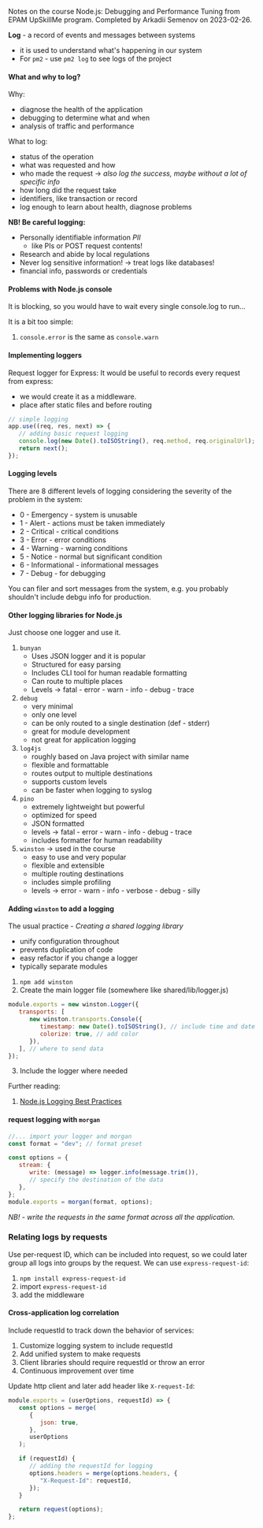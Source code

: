 Notes on the course Node.js: Debugging and Performance Tuning from EPAM UpSkillMe program. Completed by Arkadii Semenov on 2023-02-26.

**Log** - a record of events and messages between systems

-  it is used to understand what's happening in our system
-  For `pm2` - use `pm2 log` to see logs of the project

#### What and why to log?

Why:

-  diagnose the health of the application
-  debugging to determine what and when
-  analysis of traffic and performance

What to log:

-  status of the operation
-  what was requested and how
-  who made the request -> _also log the success, maybe without a lot of specific info_
-  how long did the request take
-  identifiers, like transaction or record
-  log enough to learn about health, diagnose problems

**NB! Be careful logging:**

-  Personally identifiable information _PII_
   -  like PIs or POST request contents!
-  Research and abide by local regulations
-  Never log sensitive information! -> treat logs like databases!
-  financial info, passwords or credentials

#### Problems with Node.js console

It is blocking, so you would have to wait every single console.log to run...

It is a bit too simple:

1. `console.error` is the same as `console.warn`

#### Implementing loggers

Request logger for Express:
It would be useful to records every request from express:

-  we would create it as a middleware.
-  place after static files and before routing

```js
// simple logging
app.use((req, res, next) => {
   // adding basic request logging
   console.log(new Date().toISOString(), req.method, req.originalUrl);
   return next();
});
```

#### Logging levels

There are 8 different levels of logging considering the severity of the problem in the system:

-  0 - Emergency - system is unusable
-  1 - Alert - actions must be taken immediately
-  2 - Critical - critical conditions
-  3 - Error - error conditions
-  4 - Warning - warning conditions
-  5 - Notice - normal but significant condition
-  6 - Informational - informational messages
-  7 - Debug - for debugging

You can filer and sort messages from the system, e.g. you probably shouldn't include debgu info for production.

#### Other logging libraries for Node.js

Just choose one logger and use it.

1. `bunyan`
   -  Uses JSON logger and it is popular
   -  Structured for easy parsing
   -  Includes CLI tool for human readable formatting
   -  Can route to multiple places
   -  Levels -> fatal - error - warn - info - debug - trace
2. `debug`
   -  very minimal
   -  only one level
   -  can be only routed to a single destination (def - stderr)
   -  great for module development
   -  not great for application logging
3. `log4js`
   -  roughly based on Java project with similar name
   -  flexible and formattable
   -  routes output to multiple destinations
   -  supports custom levels
   -  can be faster when logging to syslog
4. `pino`
   -  extremely lightweight but powerful
   -  optimized for speed
   -  JSON formatted
   -  levels -> fatal - error - warn - info - debug - trace
   -  includes formatter for human readability
5. `winston` -> used in the course
   -  easy to use and very popular
   -  flexible and extensible
   -  multiple routing destinations
   -  includes simple profiling
   -  levels -> error - warn - info - verbose - debug - silly

#### Adding `winston` to add a logging

The usual practice - _Creating a shared logging library_

-  unify configuration throughout
-  prevents duplication of code
-  easy refactor if you change a logger
-  typically separate modules

1. `npm add winston`
2. Create the main logger file (somewhere like shared/lib/logger.js)

```js
module.exports = new winston.Logger({
   transports: [
      new winston.transports.Console({
         timestamp: new Date().toISOString(), // include time and date
         colorize: true, // add color
      }),
   ], // where to send data
});
```

3. Include the logger where needed

Further reading:

1. [Node.js Logging Best Practices](https://blog.logrocket.com/node-js-logging-best-practices/)

#### request logging with `morgan`

```js
//... import your logger and morgan
const format = "dev"; // format preset

const options = {
   stream: {
      write: (message) => logger.info(message.trim()),
      // specify the destination of the data
   },
};
module.exports = morgan(format, options);
```

_NB! - write the requests in the same format across all the application._

### Relating logs by requests

Use per-request ID, which can be included into request, so we could later group all logs into groups by the request. We can use `express-request-id`:

1. `npm install express-request-id`
2. import `express-request-id`
3. add the middleware

#### Cross-application log correlation

Include requestId to track down the behavior of services:

1. Customize logging system to include requestId
2. Add unified system to make requests
3. Client libraries should require requestId or throw an error
4. Continuous improvement over time

Update http client and later add header like `X-request-Id`:

```js
module.exports = (userOptions, requestId) => {
   const options = merge(
      {
         json: true,
      },
      userOptions
   );

   if (requestId) {
      // adding the requestId for logging
      options.headers = merge(options.headers, {
         "X-Request-Id": requestId,
      });
   }

   return request(options);
};
```
